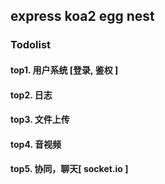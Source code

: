 ## express koa2 egg nest

### Todolist
#### top1. 用户系统 [登录, 鉴权 ]
#### top2. 日志
#### top3. 文件上传
#### top4. 音视频
#### top5. 协同，聊天[ socket.io ]
